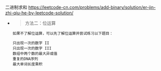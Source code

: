 
二进制求和 https://leetcode-cn.com/problems/add-binary/solution/er-jin-zhi-qiu-he-by-leetcode-solution/
- > 方法二：位运算
  ```
  如果不了解位运算，可以先了解位运算并尝试练习以下题目：

  只出现一次的数字 II
  只出现一次的数字 III
  数组中两个数的最大异或值
  重复的DNA序列
  最大单词长度乘积
  ```
